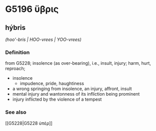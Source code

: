 # G5196 ὕβρις

## hýbris

_(hoo'-bris | HOO-vrees | YOO-vrees)_

### Definition

from G5228; insolence (as over-bearing), i.e., insult, injury; harm, hurt, reproach; 

- insolence
  - impudence, pride, haughtiness
- a wrong springing from insolence, an injury, affront, insult
- mental injury and wantonness of its infliction being prominent
- injury inflicted by the violence of a tempest

### See also

[[G5228|G5228 ὑπέρ]]
